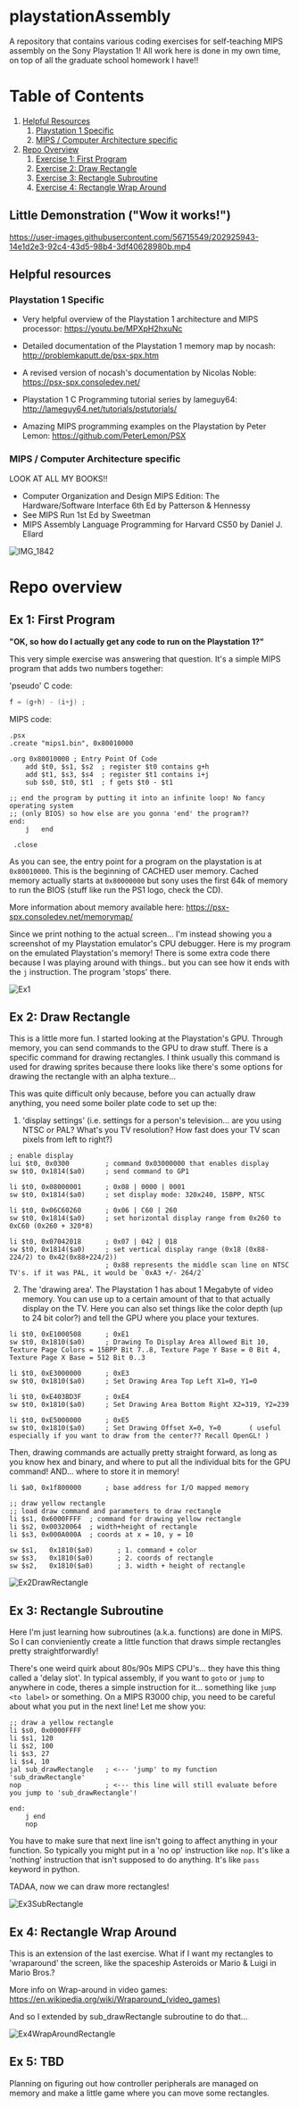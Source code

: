 # playstationAssembly
A repository that contains various coding exercises for self-teaching MIPS assembly on the Sony Playstation 1! All work here is done in my own time,
on top of all the graduate school homework I have!!

# Table of Contents
1. [Helpful Resources](#Helpful-resources)
    1. [Playstation 1 Specific](#Playstation-1-Specific)
    2. [MIPS / Computer Architecture specific](#MIPS-/-Computer-Architecture-specific)
2. [Repo Overview](#Repo-overview)
    1. [Exercise 1: First Program](#Exercise-1)
    2. [Exercise 2: Draw Rectangle](#Exercise-2)
    3. [Exercise 3: Rectangle Subroutine](#Exercise-3)
    4. [Exercise 4: Rectangle Wrap Around](#Exercise-4)
    
## Little Demonstration ("Wow it works!")

https://user-images.githubusercontent.com/56715549/202925943-14e1d2e3-92c4-43d5-98b4-3df40628980b.mp4

## Helpful resources

### Playstation 1 Specific

* Very helpful overview of the Playstation 1 architecture and MIPS processor:
https://youtu.be/MPXpH2hxuNc

* Detailed documentation of the Playstation 1 memory map by nocash:
http://problemkaputt.de/psx-spx.htm

* A revised version of nocash's documentation by Nicolas Noble:
https://psx-spx.consoledev.net/

* Playstation 1 C Programming tutorial series by lameguy64:
http://lameguy64.net/tutorials/pstutorials/

* Amazing MIPS programming examples on the Playstation by Peter Lemon:
https://github.com/PeterLemon/PSX

### MIPS / Computer Architecture specific

LOOK AT ALL MY BOOKS!!

* Computer Organization and Design MIPS Edition: The Hardware/Software Interface 6th Ed by Patterson & Hennessy
* See MIPS Run 1st Ed by Sweetman
* MIPS Assembly Language Programming for Harvard CS50 by Daniel J. Ellard

![IMG_1842](https://user-images.githubusercontent.com/56715549/202926451-c568c68e-9181-4b08-a10b-68caa167810f.jpg)

# Repo overview

## Ex 1: First Program <a name="Exercise-1"></a>

**"OK, so how do I actually get any code to run on the Playstation 1?"**

This very simple exercise was answering that question. It's a simple MIPS program that adds two numbers together:

'pseudo' C code: 

```C
f = (g+h) - (i+j) ;
```

MIPS code:

```Assembly
.psx
.create "mips1.bin", 0x80010000

.org 0x80010000 ; Entry Point Of Code
	add $t0, $s1, $s2  ; register $t0 contains g+h
	add $t1, $s3, $s4  ; register $t1 contains i+j
	sub $s0, $t0, $t1  ; f gets $t0 - $t1 	

;; end the program by putting it into an infinite loop! No fancy operating system 
;; (only BIOS) so how else are you gonna 'end' the program??
end:
	j	end

 .close
```

As you can see, the entry point for a program on the playstation is at `0x80010000`. This is the beginning of CACHED user memory. Cached memory actually starts at `0x80000000` but sony uses the first 64k of memory to run the BIOS (stuff like run the PS1 logo, check the CD).

More information about memory available here: https://psx-spx.consoledev.net/memorymap/

Since we print nothing to the actual screen... I'm instead showing you a screenshot of my Playstation emulator's CPU debugger. Here is my program on the emulated Playstation's memory! There is some extra code there because I was playing around with things.. but you can see how it ends with the `j` instruction. The program 'stops' there.

![Ex1](https://user-images.githubusercontent.com/56715549/202927548-0098405d-69b7-4725-b777-a9640dd8c200.png)

## Ex 2: Draw Rectangle <a name="Exercise-2"></a>
This is a little more fun. I started looking at the Playstation's GPU. Through memory, you can send commands to the GPU to draw stuff. There is a specific command for drawing rectangles. I think usually this command is used for drawing sprites because there looks like there's some options for drawing the rectangle with an alpha texture...

This was quite difficult only because, before you can actually draw anything, you need some boiler plate code to set up the:

1. 'display settings' (i.e. settings for a person's television... are you using NTSC or PAL? What's you TV resolution? How fast does your TV scan pixels from left to right?)

```assembly
; enable display
lui $t0, 0x0300         ; command 0x03000000 that enables display
sw $t0, 0x1814($a0)     ; send command to GP1

li $t0, 0x08000001      ; 0x08 | 0000 | 0001
sw $t0, 0x1814($a0)     ; set display mode: 320x240, 15BPP, NTSC

li $t0, 0x06C60260      ; 0x06 | C60 | 260   
sw $t0, 0x1814($a0)     ; set horizontal display range from 0x260 to 0xC60 (0x260 + 320*8)

li $t0, 0x07042018      ; 0x07 | 042 | 018
sw $t0, 0x1814($a0)     ; set vertical display range (0x18 (0x88-224/2) to 0x42(0x88+224/2))
                        ; 0x88 represents the middle scan line on NTSC TV's. if it was PAL, it would be `0xA3 +/- 264/2`
```

2. The 'drawing area'. The Playstation 1 has about 1 Megabyte of video memory. You can use up to a certain amount of that to that actually display on the TV. Here you can also set things like the color depth (up to 24 bit color?) and tell the GPU where you place your textures.

```assembly
li $t0, 0xE1000508      ; 0xE1 
sw $t0, 0x1810($a0)     ; Drawing To Display Area Allowed Bit 10, Texture Page Colors = 15BPP Bit 7..8, Texture Page Y Base = 0 Bit 4, Texture Page X Base = 512 Bit 0..3

li $t0, 0xE3000000      ; 0xE3
sw $t0, 0x1810($a0)     ; Set Drawing Area Top Left X1=0, Y1=0

li $t0, 0xE403BD3F      ; 0xE4
sw $t0, 0x1810($a0)     ; Set Drawing Area Bottom Right X2=319, Y2=239

li $t0, 0xE5000000      ; 0xE5
sw $t0, 0x1810($a0)     ; Set Drawing Offset X=0, Y=0       ( useful especially if you want to draw from the center?? Recall OpenGL! )
```

Then, drawing commands are actually pretty straight forward, as long as you know hex and binary, and where to put all the individual bits for the GPU command! AND... where to store it in memory!

```assembly
li $a0, 0x1f800000      ; base address for I/O mapped memory

;; draw yellow rectangle
;; load draw command and parameters to draw rectangle
li $s1, 0x6000FFFF  ; command for drawing yellow rectangle
li $s2, 0x00320064  ; width+height of rectangle
li $s3, 0x000A000A  ; coords at x = 10, y = 10

sw $s1,   0x1810($a0)      ; 1. command + color
sw $s3,   0x1810($a0)      ; 2. coords of rectangle
sw $s2,   0x1810($a0)      ; 3. width + height of rectangle
```

![Ex2DrawRectangle](https://user-images.githubusercontent.com/56715549/202927558-680d794b-9b86-4012-a5ca-3bb671dc5bee.png)


## Ex 3: Rectangle Subroutine<a name="Exercise-3"></a>
Here I'm just learning how subroutines (a.k.a. functions) are done in MIPS. So I can convieniently create a little function that draws simple rectangles pretty straightforwardly!

There's one weird quirk about 80s/90s MIPS CPU's... they have this thing called a 'delay slot'. In typical assembly, if you want to `goto` or `jump` to anywhere in code, theres a simple instruction for it... something like `jump <to label>` or something. On a MIPS R3000 chip, you need to be careful about what you put in the next line! Let me show you:

```assembly
;; draw a yellow rectangle
li $s0, 0x0000FFFF
li $s1, 120
li $s2, 100
li $s3, 27
li $s4, 10
jal sub_drawRectangle   ; <--- 'jump' to my function 'sub_drawRectangle'
nop                     ; <--- this line will still evaluate before you jump to 'sub_drawRectangle'!

end: 
    j end
    nop
```

You have to make sure that next line isn't going to affect anything in your function. So typically you might put in a 'no op' instruction like `nop`. It's like a 'nothing' instruction that isn't supposed to do anything. It's like `pass` keyword in python. 

TADAA, now we can draw more rectangles!

![Ex3SubRectangle](https://user-images.githubusercontent.com/56715549/202927563-c1391fce-45da-4066-9435-b6a31efc9c98.png)


## Ex 4: Rectangle Wrap Around <a name="Exercise-4"></a>

This is an extension of the last exercise. What if I want my rectangles to 'wraparound' the screen, like the spaceship Asteroids or Mario & Luigi in Mario Bros.?

More info on Wrap-around in video games: https://en.wikipedia.org/wiki/Wraparound_(video_games)

And so I extended by sub_drawRectangle subroutine to do that...

![Ex4WrapAroundRectangle](https://user-images.githubusercontent.com/56715549/202927567-5c02c0d7-251d-4b41-a093-a0113e8669f2.png)


## Ex 5: TBD <a name="Exercise-5"></a>
Planning on figuring out how controller peripherals are managed on memory and make a little game where you can move some rectangles.
